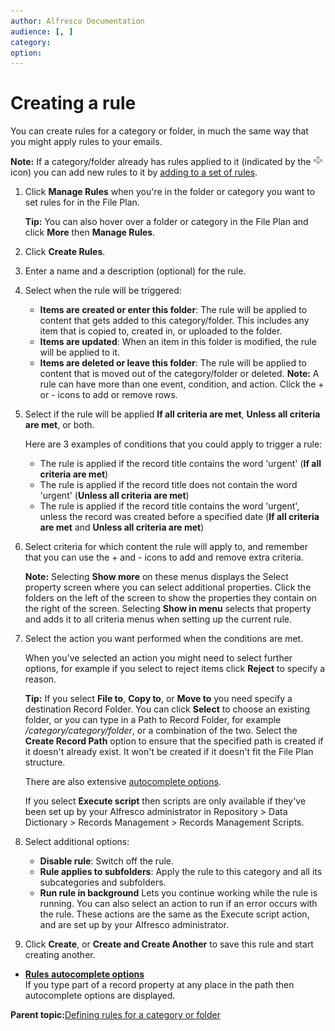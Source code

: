 ```yaml
---
author: Alfresco Documentation
audience: [, ]
category: 
option: 
---
```


# Creating a rule

You can create rules for a category or folder, in much the same way that you might apply rules to your emails.

**Note:** If a category/folder already has rules applied to it \(indicated by the ![](../images/rules-icon.png) icon\) you can add new rules to it by [adding to a set of rules](http://docs.alfresco.com/5.1/tasks/library-folder-rules-new).

1.  Click **Manage Rules** when you're in the folder or category you want to set rules for in the File Plan.

    **Tip:** You can also hover over a folder or category in the File Plan and click **More** then **Manage Rules**.

2.  Click **Create Rules**.

3.  Enter a name and a description \(optional\) for the rule.

4.  Select when the rule will be triggered:

    -   **Items are created or enter this folder**: The rule will be applied to content that gets added to this category/folder. This includes any item that is copied to, created in, or uploaded to the folder.
    -   **Items are updated**: When an item in this folder is modified, the rule will be applied to it.
    -   **Items are deleted or leave this folder**: The rule will be applied to content that is moved out of the category/folder or deleted.
    **Note:** A rule can have more than one event, condition, and action. Click the + or - icons to add or remove rows.

5.  Select if the rule will be applied **If all criteria are met**, **Unless all criteria are met**, or both.

    Here are 3 examples of conditions that you could apply to trigger a rule:

    -   The rule is applied if the record title contains the word 'urgent' \(**If all criteria are met**\)
    -   The rule is applied if the record title does not contain the word 'urgent' \(**Unless all criteria are met**\)
    -   The rule is applied if the record title contains the word 'urgent', unless the record was created before a specified date \(**If all criteria are met** and **Unless all criteria are met**\)
6.  Select criteria for which content the rule will apply to, and remember that you can use the + and - icons to add and remove extra criteria.

    **Note:** Selecting **Show more** on these menus displays the Select property screen where you can select additional properties. Click the folders on the left of the screen to show the properties they contain on the right of the screen. Selecting **Show in menu** selects that property and adds it to all criteria menus when setting up the current rule.

7.  Select the action you want performed when the conditions are met.

    When you've selected an action you might need to select further options, for example if you select to reject items click **Reject** to specify a reason.

    **Tip:** If you select **File to**, **Copy to**, or **Move to** you need specify a destination Record Folder. You can click **Select** to choose an existing folder, or you can type in a Path to Record Folder, for example */category/category/folder*, or a combination of the two. Select the **Create Record Path** option to ensure that the specified path is created if it doesn't already exist. It won't be created if it doesn't fit the File Plan structure.

    There are also extensive [autocomplete options](../references/rm-rules-substitutions.md).

    If you select **Execute script** then scripts are only available if they've been set up by your Alfresco administrator in Repository \> Data Dictionary \> Records Management \> Records Management Scripts.

8.  Select additional options:

    -   **Disable rule**: Switch off the rule.
    -   **Rule applies to subfolders**: Apply the rule to this category and all its subcategories and subfolders.
    -   **Run rule in background** Lets you continue working while the rule is running. You can also select an action to run if an error occurs with the rule. These actions are the same as the Execute script action, and are set up by your Alfresco administrator.
9.  Click **Create**, or **Create and Create Another** to save this rule and start creating another.


-   **[Rules autocomplete options](../references/rm-rules-substitutions.md)**  
If you type part of a record property at any place in the path then autocomplete options are displayed.

**Parent topic:**[Defining rules for a category or folder](../concepts/rm-rules-define.md)

